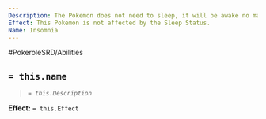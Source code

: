 ```yaml
---
Description: The Pokemon does not need to sleep, it will be awake no matter the hour.
Effect: This Pokemon is not affected by the Sleep Status.
Name: Insomnia
---
```


#PokeroleSRD/Abilities

## `= this.name`

> *`= this.Description`*

**Effect:** `= this.Effect`
